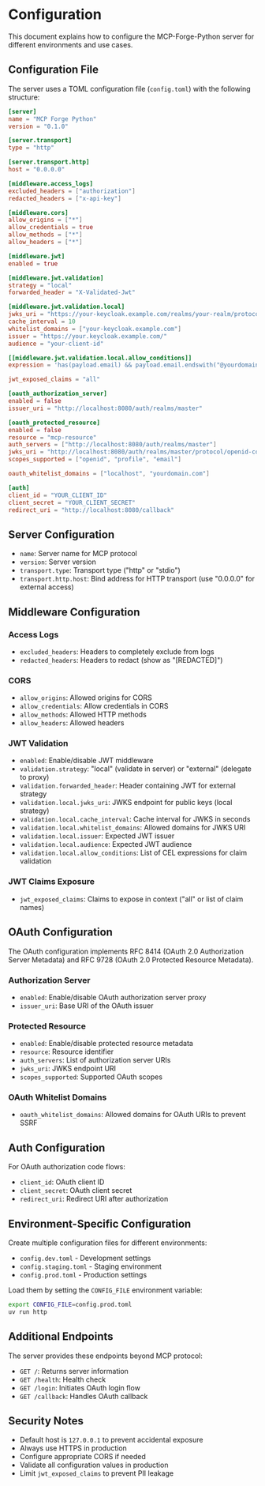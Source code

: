 # Configuration

This document explains how to configure the MCP-Forge-Python server for different environments and use cases.

## Configuration File

The server uses a TOML configuration file (`config.toml`) with the following structure:

```toml
[server]
name = "MCP Forge Python"
version = "0.1.0"

[server.transport]
type = "http"

[server.transport.http]
host = "0.0.0.0"

[middleware.access_logs]
excluded_headers = ["authorization"]
redacted_headers = ["x-api-key"]

[middleware.cors]
allow_origins = ["*"]
allow_credentials = true
allow_methods = ["*"]
allow_headers = ["*"]

[middleware.jwt]
enabled = true

[middleware.jwt.validation]
strategy = "local"
forwarded_header = "X-Validated-Jwt"

[middleware.jwt.validation.local]
jwks_uri = "https://your-keycloak.example.com/realms/your-realm/protocol/openid-connect/certs"
cache_interval = 10
whitelist_domains = ["your-keycloak.example.com"]
issuer = "https://your.keycloak.example.com/"
audience = "your-client-id"

[[middleware.jwt.validation.local.allow_conditions]]
expression = 'has(payload.email) && payload.email.endswith("@yourdomain.com")'

jwt_exposed_claims = "all"

[oauth_authorization_server]
enabled = false
issuer_uri = "http://localhost:8080/auth/realms/master"

[oauth_protected_resource]
enabled = false
resource = "mcp-resource"
auth_servers = ["http://localhost:8080/auth/realms/master"]
jwks_uri = "http://localhost:8080/auth/realms/master/protocol/openid-connect/certs"
scopes_supported = ["openid", "profile", "email"]

oauth_whitelist_domains = ["localhost", "yourdomain.com"]

[auth]
client_id = "YOUR_CLIENT_ID"
client_secret = "YOUR_CLIENT_SECRET"
redirect_uri = "http://localhost:8080/callback"
```

## Server Configuration

- `name`: Server name for MCP protocol
- `version`: Server version
- `transport.type`: Transport type ("http" or "stdio")
- `transport.http.host`: Bind address for HTTP transport (use "0.0.0.0" for external access)

## Middleware Configuration

### Access Logs

- `excluded_headers`: Headers to completely exclude from logs
- `redacted_headers`: Headers to redact (show as "[REDACTED]")

### CORS

- `allow_origins`: Allowed origins for CORS
- `allow_credentials`: Allow credentials in CORS
- `allow_methods`: Allowed HTTP methods
- `allow_headers`: Allowed headers

### JWT Validation

- `enabled`: Enable/disable JWT middleware
- `validation.strategy`: "local" (validate in server) or "external" (delegate to proxy)
- `validation.forwarded_header`: Header containing JWT for external strategy
- `validation.local.jwks_uri`: JWKS endpoint for public keys (local strategy)
- `validation.local.cache_interval`: Cache interval for JWKS in seconds
- `validation.local.whitelist_domains`: Allowed domains for JWKS URI
- `validation.local.issuer`: Expected JWT issuer
- `validation.local.audience`: Expected JWT audience
- `validation.local.allow_conditions`: List of CEL expressions for claim validation

### JWT Claims Exposure

- `jwt_exposed_claims`: Claims to expose in context ("all" or list of claim names)

## OAuth Configuration

The OAuth configuration implements RFC 8414 (OAuth 2.0 Authorization Server Metadata) and RFC 9728 (OAuth 2.0 Protected Resource Metadata).

### Authorization Server

- `enabled`: Enable/disable OAuth authorization server proxy
- `issuer_uri`: Base URI of the OAuth issuer

### Protected Resource

- `enabled`: Enable/disable protected resource metadata
- `resource`: Resource identifier
- `auth_servers`: List of authorization server URIs
- `jwks_uri`: JWKS endpoint URI
- `scopes_supported`: Supported OAuth scopes

### OAuth Whitelist Domains

- `oauth_whitelist_domains`: Allowed domains for OAuth URIs to prevent SSRF

## Auth Configuration

For OAuth authorization code flows:

- `client_id`: OAuth client ID
- `client_secret`: OAuth client secret
- `redirect_uri`: Redirect URI after authorization

## Environment-Specific Configuration

Create multiple configuration files for different environments:

- `config.dev.toml` - Development settings
- `config.staging.toml` - Staging environment
- `config.prod.toml` - Production settings

Load them by setting the `CONFIG_FILE` environment variable:

```bash
export CONFIG_FILE=config.prod.toml
uv run http
```

## Additional Endpoints

The server provides these endpoints beyond MCP protocol:

- `GET /`: Returns server information
- `GET /health`: Health check
- `GET /login`: Initiates OAuth login flow
- `GET /callback`: Handles OAuth callback

## Security Notes

- Default host is `127.0.0.1` to prevent accidental exposure
- Always use HTTPS in production
- Configure appropriate CORS if needed
- Validate all configuration values in production
- Limit `jwt_exposed_claims` to prevent PII leakage
